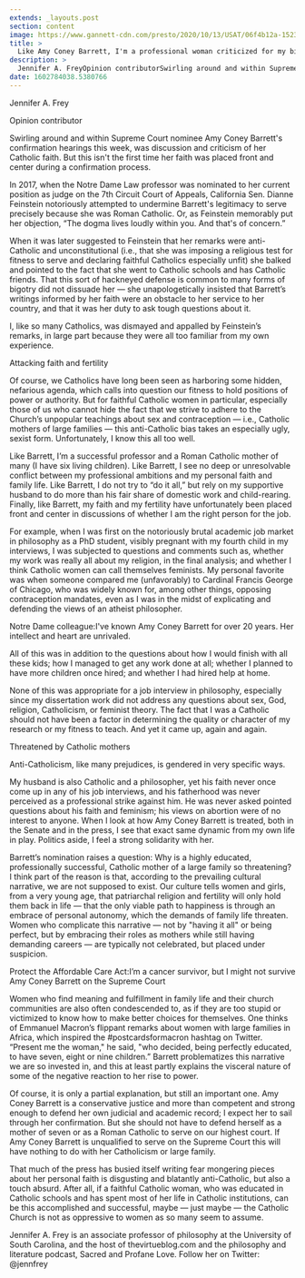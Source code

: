 ```yaml
--- 
extends: _layouts.post 
section: content 
image: https://www.gannett-cdn.com/presto/2020/10/13/USAT/06f4b12a-1523-4553-bd5d-cbe67c5a4fda-AP_Supreme_Court_Barrett_1.jpg?crop=2999,1687,x0,y152&width=2999&height=1687&format=pjpg&auto=webp 
title: > 
  Like Amy Coney Barrett, I'm a professional woman criticized for my big, Catholic family. 
description: > 
  Jennifer A. FreyOpinion contributorSwirling around and within Supreme Court nominee Amy Coney Barrett's confirmation hearings this week, was discussion and criticism of her Catholic faith.Notre Dame colleague:I've known Amy Coney Barrett for over 20 years.When I look at how Amy Coney Barrett is treated, both in the Senate and in the press, I see that exact same dynamic from my own life in play.Amy Coney Barrett is a conservative justice and more than competent and strong enough to defend her own judicial and academic record; I expect her to sail through her confirmation.If Amy Coney Barrett is unqualified to serve on the Supreme Court this will have nothing to do with her Catholicism or large family. 
date: 1602784038.5380766 
--- 
```

Jennifer A. Frey

Opinion contributor

Swirling around and within Supreme Court nominee Amy Coney Barrett's confirmation hearings this week, was discussion and criticism of her Catholic faith. But this isn't the first time her faith was placed front and center during a confirmation process.

In 2017, when the Notre Dame Law professor was nominated to her current position as judge on the 7th Circuit Court of Appeals, California Sen. Dianne Feinstein notoriously attempted to undermine Barrett's legitimacy to serve precisely because she was Roman Catholic. Or, as Feinstein memorably put her objection, “The dogma lives loudly within you. And that's of concern.”

When it was later suggested to Feinstein that her remarks were anti-Catholic and unconstitutional (i.e., that she was imposing a religious test for fitness to serve and declaring faithful Catholics especially unfit) she balked and pointed to the fact that she went to Catholic schools and has Catholic friends. That this sort of hackneyed defense is common to many forms of bigotry did not dissuade her — she unapologetically insisted that Barrett’s writings informed by her faith were an obstacle to her service to her country, and that it was her duty to ask tough questions about it.

I, like so many Catholics, was dismayed and appalled by Feinstein’s remarks, in large part because they were all too familiar from my own experience.

Attacking faith and fertility

Of course, we Catholics have long been seen as harboring some hidden, nefarious agenda, which calls into question our fitness to hold positions of power or authority. But for faithful Catholic women in particular, especially those of us who cannot hide the fact that we strive to adhere to the Church’s unpopular teachings about sex and contraception — i.e., Catholic mothers of large families — this anti-Catholic bias takes an especially ugly, sexist form. Unfortunately, I know this all too well.

Like Barrett, I’m a successful professor and a Roman Catholic mother of many (I have six living children). Like Barrett, I see no deep or unresolvable conflict between my professional ambitions and my personal faith and family life. Like Barrett, I do not try to “do it all,” but rely on my supportive husband to do more than his fair share of domestic work and child-rearing. Finally, like Barrett, my faith and my fertility have unfortunately been placed front and center in discussions of whether I am the right person for the job.

For example, when I was first on the notoriously brutal academic job market in philosophy as a PhD student, visibly pregnant with my fourth child in my interviews, I was subjected to questions and comments such as, whether my work was really all about my religion, in the final analysis; and whether I think Catholic women can call themselves feminists. My personal favorite was when someone compared me (unfavorably) to Cardinal Francis George of Chicago, who was widely known for, among other things, opposing contraception mandates, even as I was in the midst of explicating and defending the views of an atheist philosopher.

Notre Dame colleague:I've known Amy Coney Barrett for over 20 years. Her intellect and heart are unrivaled.

All of this was in addition to the questions about how I would finish with all these kids; how I managed to get any work done at all; whether I planned to have more children once hired; and whether I had hired help at home.

None of this was appropriate for a job interview in philosophy, especially since my dissertation work did not address any questions about sex, God, religion, Catholicism, or feminist theory. The fact that I was a Catholic should not have been a factor in determining the quality or character of my research or my fitness to teach. And yet it came up, again and again.

Threatened by Catholic mothers

Anti-Catholicism, like many prejudices, is gendered in very specific ways.

My husband is also Catholic and a philosopher, yet his faith never once come up in any of his job interviews, and his fatherhood was never perceived as a professional strike against him. He was never asked pointed questions about his faith and feminism; his views on abortion were of no interest to anyone. When I look at how Amy Coney Barrett is treated, both in the Senate and in the press, I see that exact same dynamic from my own life in play. Politics aside, I feel a strong solidarity with her.

Barrett’s nomination raises a question: Why is a highly educated, professionally successful, Catholic mother of a large family so threatening? I think part of the reason is that, according to the prevailing cultural narrative, we are not supposed to exist. Our culture tells women and girls, from a very young age, that patriarchal religion and fertility will only hold them back in life — that the only viable path to happiness is through an embrace of personal autonomy, which the demands of family life threaten. Women who complicate this narrative — not by "having it all" or being perfect, but by embracing their roles as mothers while still having demanding careers — are typically not celebrated, but placed under suspicion.

Protect the Affordable Care Act:I’m a cancer survivor, but I might not survive Amy Coney Barrett on the Supreme Court

Women who find meaning and fulfillment in family life and their church communities are also often condescended to, as if they are too stupid or victimized to know how to make better choices for themselves. One thinks of Emmanuel Macron’s flippant remarks about women with large families in Africa, which inspired the #postcardsformacron hashtag on Twitter. “Present me the woman," he said, "who decided, being perfectly educated, to have seven, eight or nine children.” Barrett problematizes this narrative we are so invested in, and this at least partly explains the visceral nature of some of the negative reaction to her rise to power.

Of course, it is only a partial explanation, but still an important one. Amy Coney Barrett is a conservative justice and more than competent and strong enough to defend her own judicial and academic record; I expect her to sail through her confirmation. But she should not have to defend herself as a mother of seven or as a Roman Catholic to serve on our highest court. If Amy Coney Barrett is unqualified to serve on the Supreme Court this will have nothing to do with her Catholicism or large family.

That much of the press has busied itself writing fear mongering pieces about her personal faith is disgusting and blatantly anti-Catholic, but also a touch absurd. After all, if a faithful Catholic woman, who was educated in Catholic schools and has spent most of her life in Catholic institutions, can be this accomplished and successful, maybe — just maybe — the Catholic Church is not as oppressive to women as so many seem to assume.

Jennifer A. Frey is an associate professor of philosophy at the University of South Carolina, and the host of thevirtueblog.com and the philosophy and literature podcast, Sacred and Profane Love. Follow her on Twitter: @jennfrey